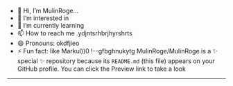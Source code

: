 - 👋 Hi, I’m MulinRoge...
- 👀 I’m interested in 
- 🌱 I’m currently learning
- 📫 How to reach me .ydjntsrhbrjhyrshrts
- 😄 Pronouns: okdfjieo
- ⚡ Fun fact: like Markul))0
!--gfbghnukytg
MulinRoge/MulinRoge is a ✨ special ✨ repository because its `README.md` (this file) appears on your GitHub profile.
You can click the Preview link to take a look 
---
